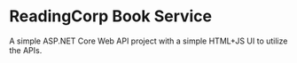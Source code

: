# ReadingCorp Book Service
A simple ASP.NET Core Web API project with a simple HTML+JS UI to utilize the APIs.

